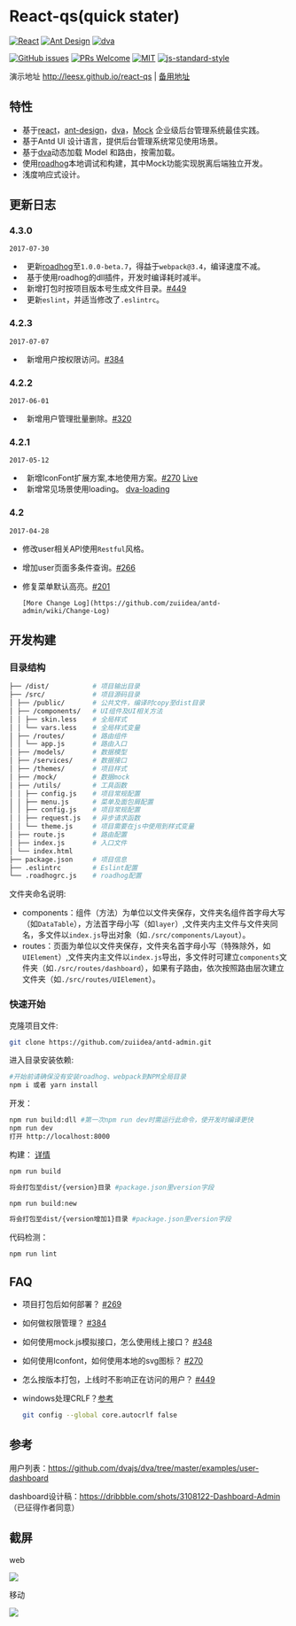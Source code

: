 # React-qs(quick stater)

[![React](https://img.shields.io/badge/react-^15.6.1-brightgreen.svg?style=flat-square)](https://github.com/facebook/react)
[![Ant Design](https://img.shields.io/badge/ant--design-^2.11.2-yellowgreen.svg?style=flat-square)](https://github.com/ant-design/ant-design)
[![dva](https://img.shields.io/badge/dva-^1.2.0-orange.svg?style=flat-square)](https://github.com/dvajs/dva)

[![GitHub issues](https://img.shields.io/github/issues/zuiidea/antd-admin.svg?style=flat-square)](https://github.com/zuiidea/antd-admin)
[![PRs Welcome](https://img.shields.io/badge/PRs-welcome-brightgreen.svg?style=flat-square)](https://github.com/zuiidea/antd-admin/pulls)
[![MIT](https://img.shields.io/dub/l/vibe-d.svg?style=flat-square)](http://opensource.org/licenses/MIT)
[![js-standard-style](https://img.shields.io/badge/code%20style-standard-brightgreen.svg)](http://standardjs.com)

演示地址 <http://leesx.github.io/react-qs>  \| [备用地址](http://zoo.lishangxi.cn)

## 特性

-   基于[react](https://github.com/facebook/react)，[ant-design](https://github.com/ant-design/ant-design)，[dva](https://github.com/dvajs/dva)，[Mock](https://github.com/nuysoft/Mock) 企业级后台管理系统最佳实践。
-   基于Antd UI 设计语言，提供后台管理系统常见使用场景。
-   基于[dva](https://github.com/dvajs/dva)动态加载 Model 和路由，按需加载。
-   使用[roadhog](https://github.com/sorrycc/roadhog)本地调试和构建，其中Mock功能实现脱离后端独立开发。
-   浅度响应式设计。

## 更新日志

### 4.3.0

`2017-07-30`

-     更新[roadhog](https://github.com/sorrycc/roadhog)至`1.0.0-beta.7`，得益于`webpack@3.4`，编译速度不减。
-     基于使用roadhog的dll插件，开发时编译耗时减半。
-     新增打包时按项目版本号生成文件目录。[#449](https://github.com/zuiidea/antd-admin/issues/449)
-     更新`eslint`，并适当修改了`.eslintrc`。

### 4.2.3

`2017-07-07`

-     新增用户按权限访问。[#384](https://github.com/zuiidea/antd-admin/issues/384)

### 4.2.2

`2017-06-01`

-     新增用户管理批量删除。[#320](https://github.com/zuiidea/antd-admin/issues/320)

### 4.2.1

`2017-05-12`

-     新增IconFont扩展方案,本地使用方案。[#270](https://github.com/zuiidea/antd-admin/issues/270) [Live](http://47.92.30.98:666/UIElement/iconfont)
-     新增常见场景使用loading。 [dva-loading](https://github.com/dvajs/dva-loading)

### 4.2

`2017-04-28`

-    修改user相关API使用`Restful`风格。
- 增加user页面多条件查询。[#266](https://github.com/zuiidea/antd-admin/issues/226)
- 修复菜单默认高亮。[#201](https://github.com/zuiidea/antd-admin/issues/201)

      [More Change Log](https://github.com/zuiidea/antd-admin/wiki/Change-Log)

## 开发构建

### 目录结构

```bash
├── /dist/           # 项目输出目录
├── /src/            # 项目源码目录
│ ├── /public/       # 公共文件，编译时copy至dist目录
│ ├── /components/   # UI组件及UI相关方法
│ │ ├── skin.less    # 全局样式
│ │ └── vars.less    # 全局样式变量
│ ├── /routes/       # 路由组件
│ │ └── app.js       # 路由入口
│ ├── /models/       # 数据模型
│ ├── /services/     # 数据接口
│ ├── /themes/       # 项目样式
│ ├── /mock/         # 数据mock
│ ├── /utils/        # 工具函数
│ │ ├── config.js    # 项目常规配置
│ │ ├── menu.js      # 菜单及面包屑配置
│ │ ├── config.js    # 项目常规配置
│ │ ├── request.js   # 异步请求函数
│ │ └── theme.js     # 项目需要在js中使用到样式变量
│ ├── route.js       # 路由配置
│ ├── index.js       # 入口文件
│ └── index.html     
├── package.json     # 项目信息
├── .eslintrc        # Eslint配置
└── .roadhogrc.js    # roadhog配置
```

文件夹命名说明:

-   components：组件（方法）为单位以文件夹保存，文件夹名组件首字母大写（如`DataTable`），方法首字母小写（如`layer`）,文件夹内主文件与文件夹同名，多文件以`index.js`导出对象（如`./src/components/Layout`）。
-   routes：页面为单位以文件夹保存，文件夹名首字母小写（特殊除外，如`UIElement`）,文件夹内主文件以`index.js`导出，多文件时可建立`components`文件夹（如`./src/routes/dashboard`），如果有子路由，依次按照路由层次建立文件夹（如`./src/routes/UIElement`）。

### 快速开始

克隆项目文件:

```bash
git clone https://github.com/zuiidea/antd-admin.git
```

进入目录安装依赖:

```bash
#开始前请确保没有安装roadhog、webpack到NPM全局目录
npm i 或者 yarn install
```

开发：

```bash
npm run build:dll #第一次npm run dev时需运行此命令，使开发时编译更快
npm run dev
打开 http://localhost:8000
```

构建：
[详情](https://github.com/zuiidea/antd-admin/issues/269)

```bash
npm run build

将会打包至dist/{version}目录 #package.json里version字段

npm run build:new

将会打包至dist/{version增加1}目录 #package.json里version字段
```

代码检测：

```bash
npm run lint
```

## FAQ

-   项目打包后如何部署？ [#269](https://github.com/zuiidea/antd-admin/issues/269)
- 如何做权限管理？ [#384](https://github.com/zuiidea/antd-admin/issues/384)
- 如何使用mock.js模拟接口，怎么使用线上接口？ [#348](https://github.com/zuiidea/antd-admin/issues/348)
- 如何使用Iconfont，如何使用本地的svg图标？ [#270](https://github.com/zuiidea/antd-admin/issues/270)
- 怎么按版本打包，上线时不影响正在访问的用户？ [#449](https://github.com/zuiidea/antd-admin/issues/449)
- windows处理CRLF？[参考](http://blog.csdn.net/lysc_forever/article/details/42835203)

    ```bash
    git config --global core.autocrlf false
    ```

## 参考

用户列表：<https://github.com/dvajs/dva/tree/master/examples/user-dashboard>

dashboard设计稿：<https://dribbble.com/shots/3108122-Dashboard-Admin> （已征得作者同意）

## 截屏

web

![](assets/4.2.1-demo-1.gif)

移动

![](assets/4.2.1-demo-2.gif)
